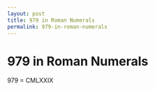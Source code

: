 ```yaml
---
layout: post
title: 979 in Roman Numerals
permalink: 979-in-roman-numerals
---
```


# 979 in Roman Numerals

979 = CMLXXIX
